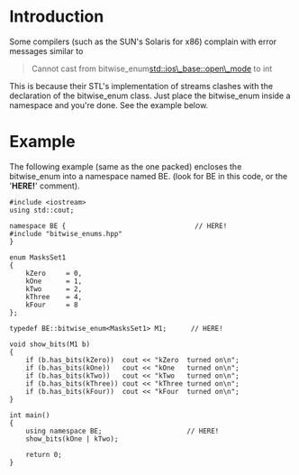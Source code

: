 # Introduction #

Some compilers (such as the SUN's Solaris for x86) complain with error messages similar to
> Cannot cast from bitwise\_enum<std::ios\_base::open\_mode> to int

This is because their STL's implementation of streams clashes with the declaration of the bitwise\_enum class.
Just place the bitwise\_enum inside a namespace and you're done. See the example below.

# Example #
The following example (same as the one packed) encloses the bitwise\_enum into a namespace named BE. (look for BE in this code, or the '**HERE!**' comment).

```
#include <iostream>
using std::cout;

namespace BE {                                // HERE!
#include "bitwise_enums.hpp"
}

enum MasksSet1
{
    kZero     = 0,
    kOne      = 1,
    kTwo      = 2,
    kThree    = 4,
    kFour     = 8
};

typedef BE::bitwise_enum<MasksSet1> M1;      // HERE!

void show_bits(M1 b)
{
    if (b.has_bits(kZero))  cout << "kZero  turned on\n";
    if (b.has_bits(kOne))   cout << "kOne   turned on\n";
    if (b.has_bits(kTwo))   cout << "kTwo   turned on\n";
    if (b.has_bits(kThree)) cout << "kThree turned on\n";
    if (b.has_bits(kFour))  cout << "kFour  turned on\n";
}

int main()
{
    using namespace BE;                     // HERE!
    show_bits(kOne | kTwo);
   
    return 0;
}
```